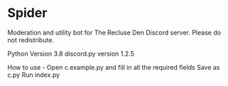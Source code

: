 # Spider
Moderation and utility bot for The Recluse Den Discord server.
Please do not redistribute.

Python Version 3.8
discord.py version 1.2.5

How to use - 
Open c.example.py and fill in all the required fields
Save as c.py
Run index.py
